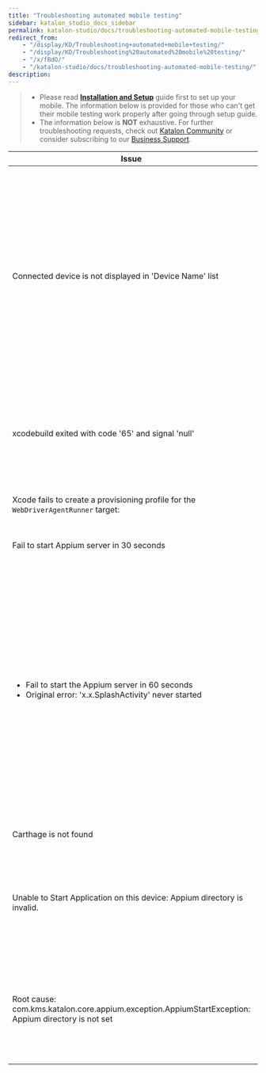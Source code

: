 ```yaml
---
title: "Troubleshooting automated mobile testing" 
sidebar: katalon_studio_docs_sidebar
permalink: katalon-studio/docs/troubleshooting-automated-mobile-testing.html 
redirect_from:
    - "/display/KD/Troubleshooting+automated+mobile+testing/"
    - "/display/KD/Troubleshooting%20automated%20mobile%20testing/"
    - "/x/fBdO/"
    - "/katalon-studio/docs/troubleshooting-automated-mobile-testing/"
description: 
---
```

> *   Please read **[Installation and Setup](/display/KD/Before+You+Start)** guide first to set up your mobile. The information below is provided for those who can't get their mobile testing work properly after going through setup guide.
> *   The information below is **NOT** exhaustive. For further troubleshooting requests, check out [Katalon Community](https://forum.katalon.com/discussions) or consider subscribing to our [Business Support](https://www.katalon.com/support-service-options/).

<table>
    <thead>
        <tr>
            <th>Issue</th>
            <th>Solution</th>
        </tr>
    </thead>
    <tbody>
        <tr>
            <td>Connected device is not displayed in 'Device Name' list</td>
            <td>
                <strong>iOS</strong>
                <ul>
                    <li>Connect your&nbsp;device to Xcode.</li>
                    <li>Go to Settings -&gt;&nbsp;Developer&nbsp;&gt; turn ON&nbsp;UIAutomation.</li>
                    <li>
                        <p>Check if your device is recognized using the following commands on Terminal</p>
                        <pre><code class="language-groovy">cd /Applications/Katalon\ Studio.app/Contents/Eclipse/configuration/resources/tools/imobiledevice&nbsp;
idevice_id -l</code></pre>
                        <p>If your iOS version is iOS 11, make sure Katalon Studio's version is 5.3+.</p>
                    </li>
                </ul>
                <strong>Android</strong>
                <ul>
                    <li>Developer option is turned on.</li>
                    <li>A trusted&nbsp;connection is established by&nbsp;tapping&nbsp;on 'Trust this computer' whenever this dialog is displayed on your device.</li>
                    <li>
                        Check if the device is listed using&nbsp;adb&nbsp;command:
                        <ul>
                            <li>On Windows command line/ MacOS terminal: Navigate to platform-tools folder in &lt;Android SDK folder&gt;\platform-tools.</li>
                            <li>Type in "adb&nbsp;devices" and observe devices listed there. Make sure that your corrected device is listed there with online status.&nbsp;</li>
                        </ul>
                    </li>
                </ul>
            </td>
        </tr>
        <tr>
            <td>xcodebuild exited with code&nbsp;'65'&nbsp;and signal&nbsp;'null'</td>
            <td>
                <p>Your .ipa application and/or WebDriverAgent is not signed correctly.</p>
                Solutions:
                <ul>
                    <li>Sign and rebuild the WebDriverAgent XCode project with your developer certificate.</li>
                    <li>Uncheck 'Automatically Signing' option from WebDriverAgentRunner and select <strong>valid provisioning profile</strong> (profile displayed as Eligible from the list)</li>
                </ul>
            </td>
        </tr>
        <tr>
            <td>Xcode fails to create a provisioning profile for the <code>WebDriverAgentRunner</code>&nbsp;target:</td>
            <td>
                <p>This necessitates manually changing the bundle id for the target by going into the "Build Settings" tab, and changing the "Product Bundle Identifier" from&nbsp;<code>com.facebook.WebDriverAgentRunner</code>&nbsp;to something that Xcode will accept.</p>
            </td>
        </tr>
        <tr>
            <td>Fail to start Appium server in 30 seconds</td>
            <td>Katalon Studio can't start Appium server within 30 seconds (default timeout). You can increase this timeout value from this settings: Project&nbsp;→ Settings&nbsp;→ Execution&nbsp;→ Default&nbsp;→ Default wait for elements timeout (in seconds)</td>
        </tr>
        <tr>
            <td>
                <ul>
                    <li>Fail to start the Appium server in 60 seconds</li>
                    <li>Original error: 'x.x.SplashActivity' never started</li>
                </ul>
            </td>
            <td>
                <p>Set your Appium Log Level to "Debug" which you can find this option in Windows &gt; Katalon Studio Preferences &gt; Katalon &gt; Mobile to generate debug logs of Appium.</p>
                <p>After this change is applied, retry your record/spy session and then open generated&nbsp;.appium&nbsp;file in the project folder.&nbsp;<br>Somewhere in this file you are likely will see these lines:&nbsp;</p>
                <pre><code class="language-groovy">[debug] [ADB] Running '..\adb.exe' with args: [...] 
[debug] [ADB] Found package: 'com.abc.def.xyz' and fully qualified activity name : 'com.egh.jik' 
[debug] [ADB] Incorrect package and activity. Retrying.</code></pre>
                <p>&nbsp;</p>
                <p>The root cause is Katalon Studio can't start application due to incorrect package and activity by default, so you need to add additional settings to desired capabilities:&nbsp;</p>
                <p>&nbsp;-&nbsp;Navigate to Mobile settings (Project &gt; Settings &gt; Execution &gt; Default &gt; Mobile &gt; Android)&nbsp;<br>&nbsp;-&nbsp;Add the following key<br>&nbsp; &nbsp;Name: appWaitActivity&nbsp;<br>&nbsp; &nbsp;Value: com.* (<strong>based on the prefix of 'Found package' log</strong>)</p>
                <p><br></p>
            </td>
        </tr>
        <tr>
            <td>Carthage&nbsp;is not found</td>
            <td>Known issue of Appium 1.7 with Xcode 9:&nbsp;<a class="external-link" href="https://github.com/appium/appium/issues/9344" rel="nofollow">https://github.com/appium/appium/issues/9344</a>, so please use Katalon Studio 5.1.0.2+ to avoid this message.</td>
        </tr>
        <tr>
            <td>Unable to Start Application on this device: Appium directory is invalid.</td>
            <td>
                <p>Katalon Studio cannot locate the provided Appium directory. Please double check your Appium directory to make sure it should be as shown below:</p>
                <p>Windows: (Window&nbsp;→ Katalon Studio Preferences&nbsp;→ Mobile&nbsp;→ Appium Directory)</p>
                <pre><code class="language-groovy">C:\Users\&lt;Username&gt;\AppData\Roaming\npm\node_modules\appium</code></pre>
                <p>MacOS/Linux: (Katalon Studio&nbsp;→ Preferences&nbsp;→ Mobile&nbsp;→ Appium Directory)</p>
                <pre><code class="language-groovy">/usr/local/lib/node_modules/appium</code></pre>
            </td>
        </tr>
        <tr>
            <td>Root cause: com.kms.katalon.core.appium.exception.AppiumStartException: Appium directory is not set</td>
            <td>
                <p> When running tests with <strong>Katalon Runtime Engine</strong>, by default Katalon checks the Appium directory at:
                <ul>
                  <li>APPIUM_HOME environment variable</li>
                  <li>Windows: C:\Users<Username>\AppData\Roaming\npm\node_modules\appium</li>
                  <li>macOS and Linux: /usr/local/lib/node_modules/appium</li>
                </ul>
                <p>To set Appium location by using APPIUM_HOME environment variable: <pre><code class="language-groovy">export APPIUM_HOME=/usr/local/lib/node_modules/appium./katalonc ...</code></pre>
            </td>
        </tr>
    </tbody>
</table>
